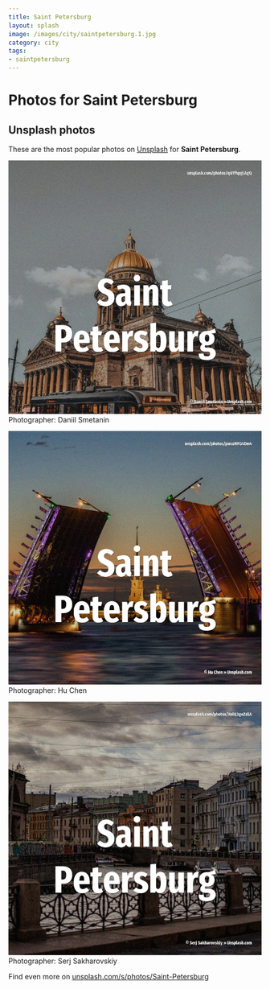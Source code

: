 ```yaml
---
title: Saint Petersburg
layout: splash
image: /images/city/saintpetersburg.1.jpg
category: city
tags:
- saintpetersburg
---
```

# Photos for Saint Petersburg
 
## Unsplash photos
These are the most popular photos on [Unsplash](https://unsplash.com) for **Saint Petersburg**.
 
![Saint Petersburg](/images/city/saintpetersburg.1.jpg)
Photographer:  Daniil Smetanin
 
![Saint Petersburg](/images/city/saintpetersburg.2.jpg)
Photographer:  Hu Chen
 
![Saint Petersburg](/images/city/saintpetersburg.3.jpg)
Photographer:  Serj Sakharovskiy
 
Find even more on [unsplash.com/s/photos/Saint-Petersburg](https://unsplash.com/s/photos/Saint-Petersburg)
 
